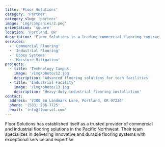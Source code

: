 ```yaml
---
title: 'Floor Solutions'
category: 'Partner'
category_slug: 'partner'
image: 'img/companies/2.png'
orientation: 'square'
location: 'Portland, OR'
description: 'Floor Solutions is a leading commercial flooring contractor serving the Pacific Northwest, specializing in innovative flooring solutions for commercial and industrial spaces.'
services:
  - 'Commercial Flooring'
  - 'Industrial Flooring'
  - 'Epoxy Systems'
  - 'Moisture Mitigation'
projects:
  - title: 'Technology Campus'
    image: '/img/photo/12.jpg'
    description: 'Advanced flooring solutions for tech facilities'
  - title: 'Industrial Facility'
    image: '/img/photo/13.jpg'
    description: 'Heavy-duty industrial flooring installation'
contact:
  address: '7300 SW Landmark Lane, Portland, OR 97224'
  phone: '(503) 206-7725'
  email: 'info@floorsol.com'
---
```


Floor Solutions has established itself as a trusted provider of commercial and industrial flooring solutions in the Pacific Northwest. Their team specializes in delivering innovative and durable flooring systems with exceptional service and expertise. 